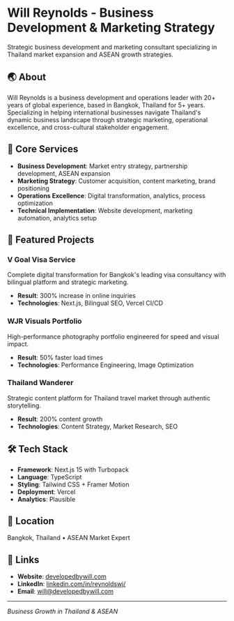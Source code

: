 # Will Reynolds - Business Development & Marketing Strategy

Strategic business development and marketing consultant specializing in Thailand market expansion and ASEAN growth strategies.

## 🌏 About

Will Reynolds is a business development and operations leader with 20+ years of global experience, based in Bangkok, Thailand for 5+ years. Specializing in helping international businesses navigate Thailand's dynamic business landscape through strategic marketing, operational excellence, and cross-cultural stakeholder engagement.

## 🎯 Core Services

- **Business Development**: Market entry strategy, partnership development, ASEAN expansion
- **Marketing Strategy**: Customer acquisition, content marketing, brand positioning  
- **Operations Excellence**: Digital transformation, analytics, process optimization
- **Technical Implementation**: Website development, marketing automation, analytics setup

## 🚀 Featured Projects

### V Goal Visa Service
Complete digital transformation for Bangkok's leading visa consultancy with bilingual platform and strategic marketing.
- **Result**: 300% increase in online inquiries
- **Technologies**: Next.js, Bilingual SEO, Vercel CI/CD

### WJR Visuals Portfolio  
High-performance photography portfolio engineered for speed and visual impact.
- **Result**: 50% faster load times
- **Technologies**: Performance Engineering, Image Optimization

### Thailand Wanderer
Strategic content platform for Thailand travel market through authentic storytelling.
- **Result**: 200% content growth
- **Technologies**: Content Strategy, Market Research, SEO

## 🛠 Tech Stack

- **Framework**: Next.js 15 with Turbopack
- **Language**: TypeScript
- **Styling**: Tailwind CSS + Framer Motion
- **Deployment**: Vercel
- **Analytics**: Plausible

## 📍 Location

Bangkok, Thailand • ASEAN Market Expert

## 🔗 Links

- **Website**: [developedbywill.com](https://developedbywill.com)
- **LinkedIn**: [linkedin.com/in/reynoldswj/](https://www.linkedin.com/in/reynoldswj/)
- **Email**: will@developedbywill.com

---

*Business Growth in Thailand & ASEAN*